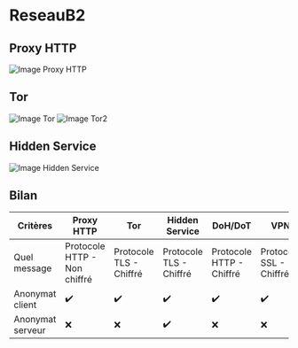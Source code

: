 # ReseauB2

## Proxy HTTP
![Image Proxy HTTP](https://github.com/Akiyoma/ReseauB2/blob/master/images/ProxyHTTP.png)

## Tor
![Image Tor](https://github.com/Akiyoma/ReseauB2/blob/master/images/Tor.png)
![Image Tor2](https://github.com/Akiyoma/ReseauB2/blob/master/images/Tor2.png)

## Hidden Service
![Image Hidden Service](https://github.com/Akiyoma/ReseauB2/blob/master/images/HiddenService.png)

## Bilan

Critères | Proxy HTTP | Tor | Hidden Service | DoH/DoT | VPN
-------- | ---------- | --- | -------------- | ------- | ---
Quel message |  Protocole HTTP - Non chiffré | Protocole TLS - Chiffré | Protocole TLS - Chiffré | Protocole HTTP - Chiffré | Protocole SSL - Chiffré |
Anonymat client | ✔️ | ✔️ | ✔️ | ✔️ | ✔️ |
Anonymat serveur | ❌ | ❌ | ✔️ | ❌ | ❌ |

